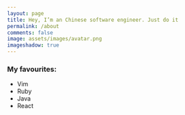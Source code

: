 ```yaml
---
layout: page
title: Hey, I’m an Chinese software engineer. Just do it
permalink: /about
comments: false
image: assets/images/avatar.png
imageshadow: true
---
```


### My favourites:

- Vim
- Ruby
- Java
- React
